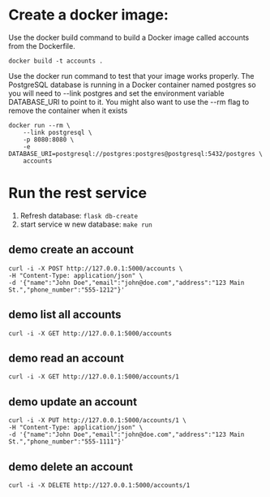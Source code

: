 # Create a docker image:
Use the docker build command to build a Docker image called accounts from the Dockerfile.

`docker build -t accounts .`

Use the docker run command to test that your image works properly. The PostgreSQL database is running in a Docker container named postgres so you will need to --link postgres and set the environment variable DATABASE_URI to point to it. You might also want to use the --rm flag to remove the container when it exists

```
docker run --rm \
    --link postgresql \
    -p 8080:8080 \
    -e DATABASE_URI=postgresql://postgres:postgres@postgresql:5432/postgres \
    accounts
```

# Run the rest service
1. Refresh database: `flask db-create`
2. start service w new database: `make run` 

## demo create an account 
```
curl -i -X POST http://127.0.0.1:5000/accounts \
-H "Content-Type: application/json" \
-d '{"name":"John Doe","email":"john@doe.com","address":"123 Main St.","phone_number":"555-1212"}'
```

## demo list all accounts
```
curl -i -X GET http://127.0.0.1:5000/accounts
```

## demo read an account
```
curl -i -X GET http://127.0.0.1:5000/accounts/1
```

## demo update an account
```
curl -i -X PUT http://127.0.0.1:5000/accounts/1 \
-H "Content-Type: application/json" \
-d '{"name":"John Doe","email":"john@doe.com","address":"123 Main St.","phone_number":"555-1111"}'
```

## demo delete an account
```
curl -i -X DELETE http://127.0.0.1:5000/accounts/1
```
